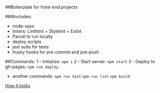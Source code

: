 ##Boilerplate for front-end projects

###Includes:

- node-sass
- linters: Linthtml + Stylelint + Eslint
- Parcel to run locally
- deploy scripts
- jest suite for tests
- husky hooks for pre-commit and pre-push


##Commands:
1 - Initialize: `npm i`
2 - Start server: `npm start`
3 - Deploy to gh-pages: `npm run deploy`

- another commands:
`npm run test`
`npm run lint`
`npm build`


[How it looks](https://corobox.github.io/fe_template/)
